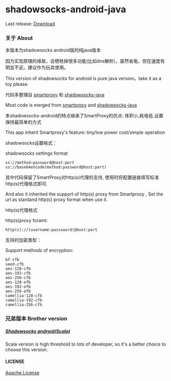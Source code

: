 # shadowsocks-android-java

Last release: [Download](https://github.com/dawei101/shadowsocks-android-java/releases)

### 关于 About

本版本为shadowsocks android版的纯java版本

因为实现原理的缘故，会牺牲掉很多功能(比如dns解析)，虽然省电，但在速度有明显不足。建议作为玩具使用。

This version of shadowsocks for android is pure java version，take it as a toy please.


代码多整理自 [smartproxy](https://github.com/hedaode/SmartProxy) 和 [shadowsocks-java](https://github.com/blakey22/shadowsocks-java)

Most code is merged from [smartproxy](https://github.com/hedaode/SmartProxy) and [shadowsocks-java](https://github.com/blakey22/shadowsocks-java)


本shadowsocks-android的特点继承了SmartProxy的优点: 体积小,耗电低,设置保持最简单的方式

This app inherit Smartproxy's feature: tiny/low power cost/simple operation

shadowsocks设置格式：

shadowsocks settings format

```
ss://method:password@host:port
ss://base64encode(method:password@host:port)
```

其中代码保留了SmartProxy对http(s)代理的支持, 使用时将配置链接填写标准http(s)代理格式即可.

And also it inherited the support of http(s) proxy from Smartproxy , Set the url as stardand http(s) proxy format when use it. 

http(s)代理格式

http(s)proxy foramt:
```
http(s)://(username:passsword)@host:port
```

支持的加密类型：

Support methods of encryption:

```
bf-cfb
seed-cfb
aes-128-cfb
aes-192-cfb
aes-256-cfb
aes-128-ofb
aes-192-ofb
aes-256-ofb
camellia-128-cfb
camellia-192-cfb
camellia-256-cfb
```

### 兄弟版本 Brother version

##### [Shadowsocks android(Scala)](https://github.com/shadowsocks/shadowsocks-android)

Scala version is high threshold to lots of developer, so it's a better choice to choose this version.


#### LICENSE

[Apache License](./LICENSE)




